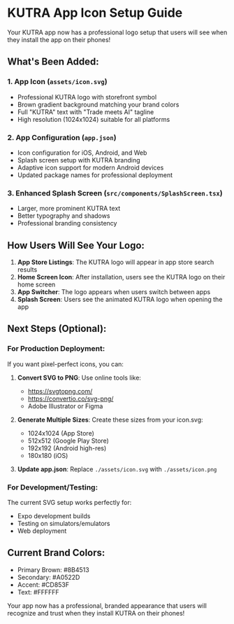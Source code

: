 KUTRA App Icon Setup Guide
==========================

Your KUTRA app now has a professional logo setup that users will see when they install the app on their phones!

## What's Been Added:

### 1. App Icon (`assets/icon.svg`)
- Professional KUTRA logo with storefront symbol
- Brown gradient background matching your brand colors
- Full "KUTRA" text with "Trade meets AI" tagline
- High resolution (1024x1024) suitable for all platforms

### 2. App Configuration (`app.json`)
- Icon configuration for iOS, Android, and Web
- Splash screen setup with KUTRA branding
- Adaptive icon support for modern Android devices
- Updated package names for professional deployment

### 3. Enhanced Splash Screen (`src/components/SplashScreen.tsx`)
- Larger, more prominent KUTRA text
- Better typography and shadows
- Professional branding consistency

## How Users Will See Your Logo:

1. **App Store Listings**: The KUTRA logo will appear in app store search results
2. **Home Screen Icon**: After installation, users see the KUTRA logo on their home screen
3. **App Switcher**: The logo appears when users switch between apps
4. **Splash Screen**: Users see the animated KUTRA logo when opening the app

## Next Steps (Optional):

### For Production Deployment:
If you want pixel-perfect icons, you can:

1. **Convert SVG to PNG**: Use online tools like:
   - https://svgtopng.com/
   - https://convertio.co/svg-png/
   - Adobe Illustrator or Figma

2. **Generate Multiple Sizes**: Create these sizes from your icon.svg:
   - 1024x1024 (App Store)
   - 512x512 (Google Play Store)
   - 192x192 (Android high-res)
   - 180x180 (iOS)

3. **Update app.json**: Replace `./assets/icon.svg` with `./assets/icon.png`

### For Development/Testing:
The current SVG setup works perfectly for:
- Expo development builds
- Testing on simulators/emulators
- Web deployment

## Current Brand Colors:
- Primary Brown: #8B4513
- Secondary: #A0522D  
- Accent: #CD853F
- Text: #FFFFFF

Your app now has a professional, branded appearance that users will recognize and trust when they install KUTRA on their phones!